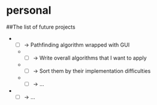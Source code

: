 # personal

##The list of future projects

 * - [ ] -> Pathfinding algorithm wrapped with GUI
 	* - [ ] -> Write overall algorithms that I want to apply
 	* - [ ] -> Sort them by their implementation difficulties
 	* - [ ] -> ...
 * - [ ] -> ...